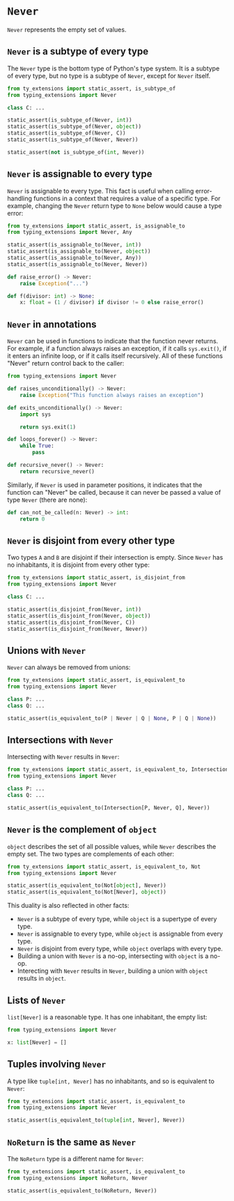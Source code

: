 # `Never`

`Never` represents the empty set of values.

## `Never` is a subtype of every type

The `Never` type is the bottom type of Python's type system. It is a subtype of every type, but no
type is a subtype of `Never`, except for `Never` itself.

```py
from ty_extensions import static_assert, is_subtype_of
from typing_extensions import Never

class C: ...

static_assert(is_subtype_of(Never, int))
static_assert(is_subtype_of(Never, object))
static_assert(is_subtype_of(Never, C))
static_assert(is_subtype_of(Never, Never))

static_assert(not is_subtype_of(int, Never))
```

## `Never` is assignable to every type

`Never` is assignable to every type. This fact is useful when calling error-handling functions in a
context that requires a value of a specific type. For example, changing the `Never` return type to
`None` below would cause a type error:

```py
from ty_extensions import static_assert, is_assignable_to
from typing_extensions import Never, Any

static_assert(is_assignable_to(Never, int))
static_assert(is_assignable_to(Never, object))
static_assert(is_assignable_to(Never, Any))
static_assert(is_assignable_to(Never, Never))

def raise_error() -> Never:
    raise Exception("...")

def f(divisor: int) -> None:
    x: float = (1 / divisor) if divisor != 0 else raise_error()
```

## `Never` in annotations

`Never` can be used in functions to indicate that the function never returns. For example, if a
function always raises an exception, if it calls `sys.exit()`, if it enters an infinite loop, or if
it calls itself recursively. All of these functions "Never" return control back to the caller:

```py
from typing_extensions import Never

def raises_unconditionally() -> Never:
    raise Exception("This function always raises an exception")

def exits_unconditionally() -> Never:
    import sys

    return sys.exit(1)

def loops_forever() -> Never:
    while True:
        pass

def recursive_never() -> Never:
    return recursive_never()
```

Similarly, if `Never` is used in parameter positions, it indicates that the function can "Never" be
called, because it can never be passed a value of type `Never` (there are none):

```py
def can_not_be_called(n: Never) -> int:
    return 0
```

## `Never` is disjoint from every other type

Two types `A` and `B` are disjoint if their intersection is empty. Since `Never` has no inhabitants,
it is disjoint from every other type:

```py
from ty_extensions import static_assert, is_disjoint_from
from typing_extensions import Never

class C: ...

static_assert(is_disjoint_from(Never, int))
static_assert(is_disjoint_from(Never, object))
static_assert(is_disjoint_from(Never, C))
static_assert(is_disjoint_from(Never, Never))
```

## Unions with `Never`

`Never` can always be removed from unions:

```py
from ty_extensions import static_assert, is_equivalent_to
from typing_extensions import Never

class P: ...
class Q: ...

static_assert(is_equivalent_to(P | Never | Q | None, P | Q | None))
```

## Intersections with `Never`

Intersecting with `Never` results in `Never`:

```py
from ty_extensions import static_assert, is_equivalent_to, Intersection
from typing_extensions import Never

class P: ...
class Q: ...

static_assert(is_equivalent_to(Intersection[P, Never, Q], Never))
```

## `Never` is the complement of `object`

`object` describes the set of all possible values, while `Never` describes the empty set. The two
types are complements of each other:

```py
from ty_extensions import static_assert, is_equivalent_to, Not
from typing_extensions import Never

static_assert(is_equivalent_to(Not[object], Never))
static_assert(is_equivalent_to(Not[Never], object))
```

This duality is also reflected in other facts:

- `Never` is a subtype of every type, while `object` is a supertype of every type.
- `Never` is assignable to every type, while `object` is assignable from every type.
- `Never` is disjoint from every type, while `object` overlaps with every type.
- Building a union with `Never` is a no-op, intersecting with `object` is a no-op.
- Interecting with `Never` results in `Never`, building a union with `object` results in `object`.

## Lists of `Never`

`list[Never]` is a reasonable type. It has one inhabitant, the empty list:

```py
from typing_extensions import Never

x: list[Never] = []
```

## Tuples involving `Never`

A type like `tuple[int, Never]` has no inhabitants, and so is equivalent to `Never`:

```py
from ty_extensions import static_assert, is_equivalent_to
from typing_extensions import Never

static_assert(is_equivalent_to(tuple[int, Never], Never))
```

## `NoReturn` is the same as `Never`

The `NoReturn` type is a different name for `Never`:

```py
from ty_extensions import static_assert, is_equivalent_to
from typing_extensions import NoReturn, Never

static_assert(is_equivalent_to(NoReturn, Never))
```

